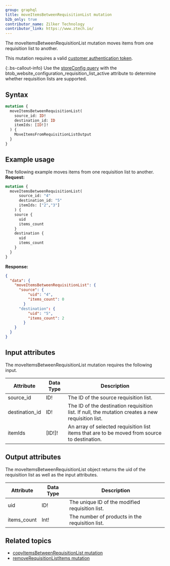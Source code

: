 ```yaml
---
group: graphql
title: moveItemsBetweenRequisitionList mutation
b2b_only: true
contributor_name: Zilker Technology
contributor_link: https://www.ztech.io/
---
```

The moveItemsBetweenRequisitionList mutation moves items from one requisition list to another.

This mutation requires a valid [customer authentication token]({{page.baseurl}}/graphql/mutations/generate-customer-token.html).

{:.bs-callout-info}
Use the [storeConfig query]({{page.baseurl}}/graphql/queries/store-config.html) with the btob_website_configuration_requisition_list_active attribute to determine whether requisition lists are supported.

## Syntax
```graphql
mutation {
  moveItemsBetweenRequisitionList(
    source_id: ID!
    destination_id: ID
    itemIds: [ID!]!
  ) {
    MoveItemsFromRequisitionListOutput
  }
}
```

## Example usage

The following example moves items from one requisition list to another.
**Request:**
``` graphql
mutation {
  moveItemsBetweenRequisitionList(
      source_id: "4"
      destination_id: "5"
      itemIds: ["2","3"]
    ) {
    source {
      uid
      items_count
    }
    destination {
      uid
      items_count
    }
  }
}
```
**Response:**
``` json
{
  "data": {
    "moveItemsBetweenRequisitionList": {
      "source": {
          "uid": "4",
          "items_count": 0
        }
      "destination": {
          "uid": "5",
          "items_count": 2
        }
    }
  }
}
```

## Input attributes

The moveItemsBetweenRequisitionList mutation requires the following input.

Attribute |  Data Type | Description
--- | --- | ---
source_id| ID! | The ID of the source requisition list.
destination_id| ID! | The ID of the destination requisition list. If null, the mutation creates a new requisition list.
itemIds| [ID!]! | An array of selected requisition list items that are to be moved from source to destination.

## Output attributes

The moveItemsBetweenRequisitionList object returns the uid of the requisition list as well as the input attributes.

Attribute |  Data Type | Description
--- | --- | ---
uid | ID! | The unique ID of the modified requisition list.
items_count | Int! | The number of products in the requisition list.

## Related topics

*  [copyItemsBetweenRequisitionList mutation]({{page.baseurl}}/graphql/mutations/copy-items-between-requisition-list.html)
*  [removeRequisitionListItems mutation]({{page.baseurl}}/graphql/mutations/remove-requisition-list-items.html)